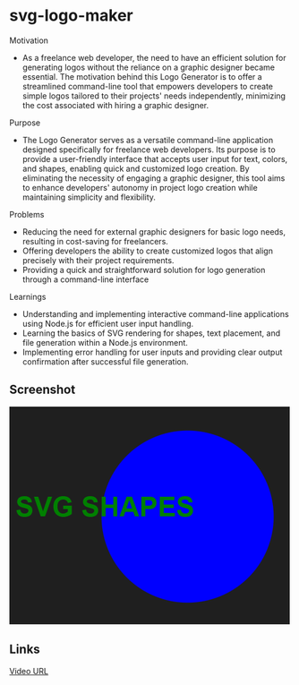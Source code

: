 # svg-logo-maker

Motivation
- As a freelance web developer, the need to have an efficient solution for generating logos without the reliance on a graphic designer became essential. The motivation behind this Logo Generator is to offer a streamlined command-line tool that empowers developers to create simple logos tailored to their projects' needs independently, minimizing the cost associated with hiring a graphic designer.

Purpose
- The Logo Generator serves as a versatile command-line application designed specifically for freelance web developers. Its purpose is to provide a user-friendly interface that accepts user input for text, colors, and shapes, enabling quick and customized logo creation. By eliminating the necessity of engaging a graphic designer, this tool aims to enhance developers' autonomy in project logo creation while maintaining simplicity and flexibility.

Problems
- Reducing the need for external graphic designers for basic logo needs, resulting in cost-saving for freelancers.
- Offering developers the ability to create customized logos that align precisely with their project requirements.
- Providing a quick and straightforward solution for logo generation through a command-line interface


Learnings
- Understanding and implementing interactive command-line applications using Node.js for efficient user input handling.
- Learning the basics of SVG rendering for shapes, text placement, and file generation within a Node.js environment.
- Implementing error handling for user inputs and providing clear output confirmation after successful file generation.


## Screenshot
![Screenshot of SVG Logo Maker](./images/logo-maker.png)


## Links
[Video URL](https://drive.google.com/file/d/1vhdLYIAg-1jKGUHKM2s5nG9huCoh4IFd/view?usp=sharing)